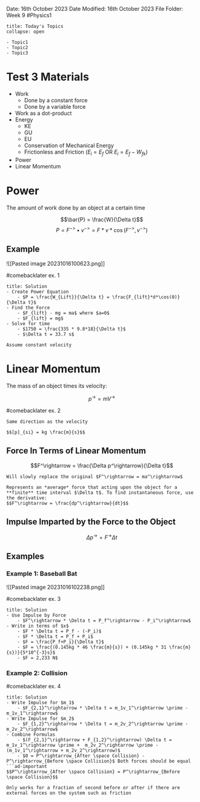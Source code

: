 Date: 16th October 2023
Date Modified: 16th October 2023
File Folder: Week 9
#Physics1

```ad-abstract
title: Today's Topics
collapse: open

- Topic1
- Topic2
- Topic3

```
# Test 3 Materials

- Work
	- Done by a constant force
	- Done by a variable force
- Work as a dot-product
- Energy
	- KE 
	- GU
	- EU
	- Conservation of Mechanical Energy
	- Frictionless and Friction ($E_i = E_f$ OR $E_i = E_f - W_{fk}$)
- Power
- Linear Momentum

# Power

The amount of work done by an object at a certain time

$$\bar{P} = \frac{W}{\Delta t}$$
$$P = F^{->} \bullet v^{->} = F*v*\cos(F^{->}, v^{->})$$

## Example

![[Pasted image 20231016100623.png]]

#comebacklater ex. 1

```ad-check
title: Solution
- Create Power Equation
	- $P = \frac{W_{Lift}}{\Delta t} = \frac{F_{lift}*d*\cos(0)}{\Delta t}$
- Find the Force
	- $F_{lift} - mg = ma$ where $a=0$
	- $F_{lift} = mg$
- Solve for time
	- $1750 = \frac{335 * 9.8*18}{\Delta t}$
	- $\Delta t = 33.7 s$
```

```ad-note
Assume constant velocity
```

# Linear Momentum

The mass of an object times its velocity:

$$p^{\rightarrow} = mV^\rightarrow$$

#comebacklater ex. 2

```ad-important
Same direction as the velocity
```

```ad-note
$$[p]_{si} = kg \frac{m}{s}$$
```

## Force In Terms of Linear Momentum

$$F^\rightarrow = \frac{\Delta p^\rightarrow}{\Delta t}$$
```ad-warning
Will slowly replace the original $F^\rightarrow = ma^\rightarrow$
```

```ad-important
Represents an *average* force that acting upon the object for a **finite** time interval $\Delta t$. To find instantaneous force, use the derivative:
$$F^\rightarrow = \frac{dp^\rightarrow}{dt}$$
```

## Impulse Imparted by the Force to the Object

$$\Delta p^\rightarrow = F^\rightarrow \Delta t$$

## Examples

### Example 1: Baseball Bat

![[Pasted image 20231016102238.png]]

#comebacklater ex. 3

```ad-check
title: Solution
- Use Impulse by Force
	- $F^\rightarrow * \Delta t = P_f^\rightarrow - P_i^\rightarrow$
- Write in terms of $x$
	- $F * \Delta t = P_f - (-P_i)$
	- $F * \Delta t = P_f + P_i$
	- $F = \frac{P_f+P_i}{\Delta t}$
	- $F = \frac{(0.145kg * 46 \frac{m}{s}) + (0.145kg * 31 \frac{m}{s})}{5*10^{-3}s}$
	- $F = 2,233 N$
```

### Example 2: Collision

#comebacklater ex. 4

```ad-check
title: Solution
- Write Impulse for $m_1$
	- $F_{2,1}^\rightarrow * \Delta t = m_1v_1^\rightarrow \prime - m_1v_1^\rightarrow$
- Write Impulse for $m_2$
	- $F_{1,2}^\rightarrow * \Delta t = m_2v_2^\rightarrow \prime - m_2v_2^\rightarrow$
- Combine Formulas
	- $(F_{2,1}^\rightarrow + F_{1,2}^\rightarrow) \Delta t =  m_1v_1^\rightarrow \prime +  m_2v_2^\rightarrow \prime - (m_1v_1^\rightarrow + m_2v_2^\rightarrow)$
	- $0 = P^\rightarrow_{After \space Collision} - P^\rightarrow_{Before \space Collision}$ Both forces should be equal
```ad-important
$$P^\rightarrow_{After \space Collision} = P^\rightarrow_{Before \space Collision}$$
```

```ad-warning
Only works for a fraction of second before or after if there are external forces on the system such as friction
```
